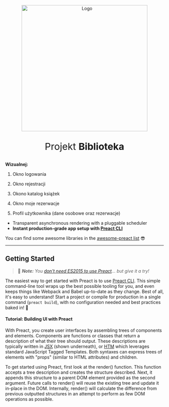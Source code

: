 <p align="center">
<a href="https://preactjs.com" target="_blank">
	


<p style="text-align:center;" ><img src="https://mcgtn.org/storage/logos/library-logo.png" alt="Logo" width="400" height="400"></p>

</a>
</p>
<p style="font-size: 30px" align="center">Projekt <b>Biblioteka</b></p>

**Wizualnej:**

1. Okno logowania

2.	Okno rejestracji
3.	Okono katalog książek
4.	Okno moje rezerwacje
5. Profil użytkownika (dane osobowe oraz rezerwacje) 
- Transparent asynchronous rendering with a pluggable scheduler
- **Instant production-grade app setup with [Preact CLI](https://github.com/preactjs/preact-cli)**






You can find some awesome libraries in the [awesome-preact list](https://github.com/preactjs/awesome-preact) :sunglasses:

---

## Getting Started

> 💁 _**Note:** You [don't need ES2015 to use Preact](https://github.com/developit/preact-in-es3)... but give it a try!_

The easiest way to get started with Preact is to use [Preact CLI](https://github.com/preactjs/preact-cli). This simple command-line tool wraps up the best possible tooling for you, and even keeps things like Webpack and Babel up-to-date as they change. Best of all, it's easy to understand! Start a project or compile for production in a single command (`preact build`), with no configuration needed and best practices baked in! 🙌

#### Tutorial: Building UI with Preact

With Preact, you create user interfaces by assembling trees of components and elements. Components are functions or classes that return a description of what their tree should output. These descriptions are typically written in [JSX](https://facebook.github.io/jsx/) (shown underneath), or [HTM](https://github.com/developit/htm) which leverages standard JavaScript Tagged Templates. Both syntaxes can express trees of elements with "props" (similar to HTML attributes) and children.

To get started using Preact, first look at the render() function. This function accepts a tree description and creates the structure described. Next, it appends this structure to a parent DOM element provided as the second argument. Future calls to render() will reuse the existing tree and update it in-place in the DOM. Internally, render() will calculate the difference from previous outputted structures in an attempt to perform as few DOM operations as possible.



